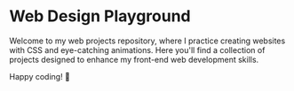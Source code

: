 # Web Design Playground

Welcome to my web projects repository, where I practice creating websites with CSS and eye-catching animations. Here you'll find a collection of projects designed to enhance my front-end web development skills.

Happy coding! 🚀
